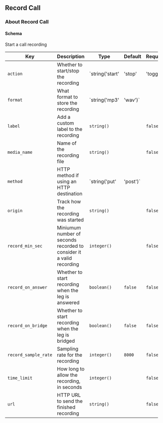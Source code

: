 ## Record Call

### About Record Call

#### Schema

Start a call recording



Key | Description | Type | Default | Required
--- | ----------- | ---- | ------- | --------
`action` | Whether to start/stop the recording | `string('start' | 'stop' | 'toggle')` | `toggle` | `false`
`format` | What format to store the recording | `string('mp3' | 'wav')` |   | `false`
`label` | Add a custom label to the recording | `string()` |   | `false`
`media_name` | Name of the recording file | `string()` |   | `false`
`method` | HTTP method if using an HTTP destination | `string('put' | 'post')` |   | `false`
`origin` | Track how the recording was started | `string()` |   | `false`
`record_min_sec` | Miniumum number of seconds recorded to consider it a valid recording | `integer()` |   | `false`
`record_on_answer` | Whether to start recording when the leg is answered | `boolean()` | `false` | `false`
`record_on_bridge` | Whether to start recording when the leg is bridged | `boolean()` | `false` | `false`
`record_sample_rate` | Sampling rate for the recording | `integer()` | `8000` | `false`
`time_limit` | How long to allow the recording, in seconds | `integer()` |   | `false`
`url` | HTTP URL to send the finished recording | `string()` |   | `false`



